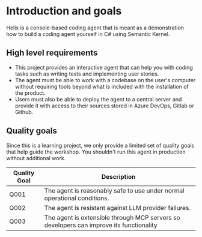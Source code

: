 # Introduction and goals

Helix is a console-based coding agent that is meant as a demonstration
how to build a coding agent yourself in C# using Semantic Kernel.

## High level requirements

- This project provides an interactive agent that can help you with coding
  tasks such as writing tests and implementing user stories.
- The agent must be able to work with a codebase on the user's computer
  without requiring tools beyond what is included with the installation of 
  the product.
- Users must also be able to deploy the agent to a central server and provide
  it with access to their sources stored in Azure DevOps, Gitlab or Github.

## Quality goals

Since this is a learning project, we only provide a limited set of quality goals
that help guide the workshop. You shouldn't run this agent in production without
additional work.

| Quality Goal | Description                                                                             |
| ------------ | --------------------------------------------------------------------------------------- |
| Q001         | The agent is reasonably safe to use under normal operational conditions.                |
| Q002         | The agent is resistant against LLM provider failures.                                   |
| Q003         | The agent is extensible through MCP servers so developers can improve its functionality |


